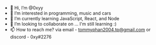 - 👋 Hi, I’m @0xyy
- 👀 I’m interested in programming, music and cars
- 🌱 I’m currently learning JavaScript, React, and Node
- 💞️ I’m looking to collaborate on ... I'm still learning :)
- 📫 How to reach me? via email - tommyphan2004.tp@gmail.com or discord - 0xy#2276

<!---
0xyy/0xyy is a ✨ special ✨ repository because its `README.md` (this file) appears on your GitHub profile.
You can click the Preview link to take a look at your changes.
--->
